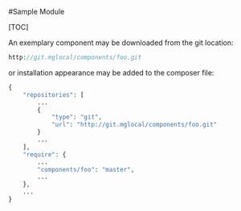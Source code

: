 
#Sample Module  

[TOC]

An exemplary component may be downloaded from the git location:

```php
http://git.mglocal/components/foo.git

```

or installation appearance may be added to the composer file:

```php
{  
    "repositories": [
        ...
        {
            "type": "git",
            "url": "http://git.mglocal/components/foo.git"
        }
        ...
    ],
    "require": {
        ...
        "components/foo": "master",
        ...
    },
    ...
}

```

